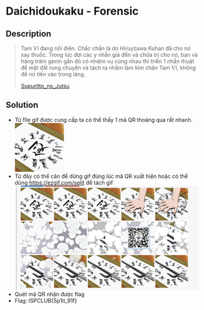 # Daichidoukaku - Forensic
## Description
> Tam Vĩ đang nổi điên. Chắc chắn là do Hiruyzawa Kuhan đã cho nó say thuốc. Trong lúc đợi các y nhẫn giả đến và chữa trị cho nó, bạn và hàng trăm genin gần đó có nhiệm vụ cùng nhau thi triển 1 nhẫn thuật để mặt đất rung chuyển và tách ra nhằm làm kìm chân Tam Vĩ, không để nó tiến vào trong làng.
> 
> [Supuritto_no_Jutsu](img/Supuritto_no_Jutsu.gif)

## Solution
- Từ file gif được cung cấp ta có thể thấy 1 mã QR thoáng qua rất nhanh.                   
![](img/Supuritto_no_Jutsu.gif)
- Từ đây có thể căn để dừng gif đúng lúc mã QR xuất hiện hoặc có thể dùng https://ezgif.com/split để tách gif 
![](img/1.png)
- Quét mã QR nhận được flag
- Flag: ISPCLUB{5p1it_91f}



